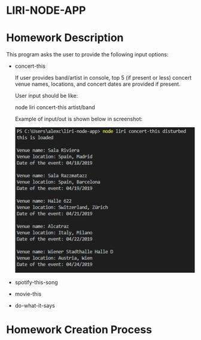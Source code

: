 # LIRI-NODE-APP

# Homework Description

This program asks the user to provide the following input options:

* concert-this

    If user provides band/artist in console, top 5 (if present or less) concert venue names, locations, and concert dates are provided if present.

    User input should be like:

    node liri concert-this artist/band

    Example of input/out is shown below in screenshot:

    ![concert data with input](images/concert-this-input.png)

* spotify-this-song

* movie-this

* do-what-it-says

# Homework Creation Process